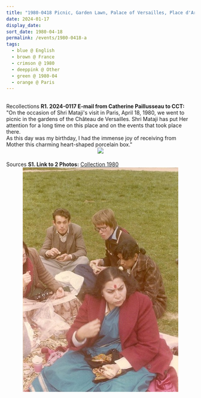 ```yaml
---
title: "1980-0418 Picnic, Garden Lawn, Palace of Versailles, Place d'Armes, 78000 Versailles, Île-de-France, France"
date: 2024-01-17
display_date: 
sort_date: 1980-04-18
permalink: /events/1980-0418-a
tags:
  - blue @ English
  - brown @ France
  - crimson @ 1980
  - deeppink @ Other
  - green @ 1980-04
  - orange @ Paris
---
```


<br>

<wave-list>
  <list-title color="DarkSeaGreen" width="65"> Recollections</list-title>
  <list-item color="BlanchedAlmond"  width="280"><b>R1. 2024-0117 E-mail from Catherine Paillusseau to CCT:</b> "On the occasion of Shri Mataji's visit in Paris, April 18, 1980, we went to picnic in the gardens of the Château de Versailles. Shri Mataji has put Her attention for a long time on this place and on the events that took place there.<br>
As this day was my birthday, I had the immense joy of receiving from Mother this charming heart-shaped porcelain box."</list-item>
</wave-list>

<div style="text-align: center"><img src="https://pub-bcc3cbe9b1e94ba1ac28915f7a3900fa.r2.dev/2024-0117_Birthday_Gift_Received_from_Shri_Mataji_by_Catherine_Paillusseau_on_1980-0418_during_the_Picnic_on_Garden_Lawn_Palace_of_Versailles_Place_dArmes_78000_Versailles_Ile-de-France_France_(Photo_credit_Catherine_Paillusseau).jpg" /></div>

<br>

<wave-list>
  <list-title color="DarkSeaGreen" width="40">Sources</list-title>
  <list-item color="BlanchedAlmond"  width="280"><b>S1. Link to 2 Photos:</b> <a href="https://eternalmoments.smugmug.com/Collections/XYZUnknown-Collection/1980">Collection 1980</a></list-item>
</wave-list>

<div style="text-align: center"><img src="/images/1980-0418_Picnic,_Garden_Lawn,_Palace_of_Versailles,_Place_dArmes,_78000_Versailles,_Ile-de-France,_France_02.jpg" /></div>